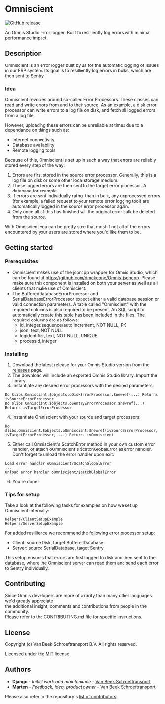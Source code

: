 # Omniscient

[![GitHub release](https://img.shields.io/github/v/release/van-beek-nl/omniscient)](https://github.com/van-beek-nl/omniscient/releases/)

An Omnis Studio error logger. Built to resilliently log errors with minimal performance impact.

## Description

Omniscient is an error logger built by us for the automatic logging of issues in our ERP system. Its goal is to resilliently log errors in bulks, which are then sent to Sentry

### Idea

Omniscient revolves around so-called Error Processors. These classes can read and write errors from and to their source. As an example, a disk error processor can write errors to a log file on disk, and fetch all logged errors from a log file.

However, uploading these errors can be unreliable at times due to a dependance on things such as:
- Internet connectivity
- Database availability
- Remote logging tools

Because of this, Omniscient is set up in such a way that errors are reliably stored every step of the way:
1) Errors are first stored in the source error processor. Generally, this is a log file on disk or some other local storage medium.
2) These logged errors are then sent to the target error processor. A database for example.
3) If errors are sent individually rather than in bulk, any unprocessed errors (for example, a failed request to your remote error logging tool) are automatically logged in the source error processor again.
4) Only once all of this has finished will the original error bulk be deleted from the source.

With Omniscient you can be pretty sure that most if not all of the errors encountered by your users are stored where you'd like them to be.

## Getting started

### Prerequisites

- Omniscient makes use of the jsoncpp wrapper for Omnis Studio, which can be found at https://github.com/dmckeone/Omnis-jsoncpp. Please make sure this component is installed on both your server as well as all clients that make use of Omniscient.
- The BufferedDatabaseErrorProcessor and SerialDatabaseErrorProcessor expect either a valid database session or valid connection parameters. A table called "Omniscient" with the required columns is also required to be present. An SQL script to automatically create this table has been included in the files. The required columns are as follows:
    - id, integer/sequence/auto increment, NOT NULL, PK
    - json, text, NOT NULL
    - logidentifier, text, NOT NULL, UNIQUE
    - processid, integer


### Installing

1) Download the latest release for your Omnis Studio version from the [releases](https://github.com/van-beek-nl/omniscient/releases/) page.
2) The download will include an exported Omnis Studio library. Import the library.
3) Instantiate any desired error processors with the desired parameters:
```
Do $libs.Omniscient.$objects.oDiskErrorProcessor.$newref(...) Returns ivSourceErrorProcessor
Do $libs.Omniscient.$objects.oSentryErrorProcessor.$newref(...) Returns ivTargetErrorProcessor
```
4) Instantiate Omniscient with your source and target processors:
```
Do $libs.Omniscient.$objects.oOmniscient.$newref(ivSourceErrorProcessor, ivTargetErrorProcessor, ...) Returns ivOmniscient
```
5) Either call Omniscient's $catchError method in your own custom error handler, or attach oOmniscient's $catchGlobalError as error handler. Don't forget to unload the error handler upon exit:
```
Load error handler oOmniscient/$catchGlobalError
...
Unload error handler oOmniscient/$catchGlobalError
```
6) You're done!

### Tips for setup

Take a look at the following tasks for examples on how we set up Omniscient internally:
```
Helpers/ClientSetupExample
Helpers/ServerSetupExample
```

For added resillience we recommend the following error processor setup:
- Client: source Disk, target BufferedDatabase
- Server: source SerialDatabase, target Sentry

This setup ensures that errors are first logged to disk and then sent to the database, where the Omniscient server can read them and send each error to Sentry individually.

## Contributing

Since Omnis developers are more of a rarity than many other languages we'd greatly appreciate  
the additional insight, comments and contributions from people in the community.  
Please refer to the CONTRIBUTING.md file for specific instructions.

## License

Copyright (c) Van Beek Schroeftransport B.V. All rights reserved.

Licensed under the [MIT](./LICENSE.txt) license.

## Authors

- **Django** - *Initial work and maintenance* - [Van Beek Schroeftransport](https://www.van-beek.nl/en/)
- **Marten** - *Feedback, idea, product owner* - [Van Beek Schroeftransport](https://www.van-beek.nl/en/)

Please also refer to the repository's [list of contributors](https://github.com/van-beek-nl/omniscient/contributors).
